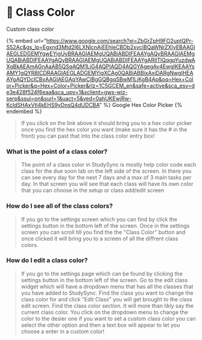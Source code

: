 # 🎨 Class Color

Custom class color

{% embed url="https://www.google.com/search?ei=ZbGrZpH9FO2uptQPr-S52Ac&gs_lp=Egxnd3Mtd2l6LXNlcnAiEEhleCBDb2xvciBQaWNrZXIyEBAAGIAEGLEDGEMYgwEYigUyBRAAGIAEMgUQABiABDIFEAAYgAQyBRAAGIAEMgUQABiABDIFEAAYgAQyBRAAGIAEMgUQABiABDIFEAAYgARIlTlQqgpYuzdwAXgBkAEAmAGnAaAB5QSqAQM1LjG4AQPIAQD4AQGYAgegAv4EwgIKEAAYsAMY1gQYR8ICDRAAGIAEGLADGEMYigXCAg0QABiABBixAxiDARgNwgIHEAAYgAQYDcICBxAAGIAEGAqYAwCIBgGQBgqSBwM1LjKgB4Ap&oq=Hex+Color+Picker&q=Hex+Color+Picker&rlz=1C5GCEM_en&safe=active&sca_esv=de3e428f524f6eaa&sca_upv=1&sclient=gws-wiz-serp&ssui=on&surl=1&uact=5&ved=0ahUKEwjRw-KcldSHAxVtl4kEHS9yDnsQ4dUDCBA" %}
Google Hex Color Picker
{% endembed %}

> If you click on the link above it should bring you to a hex color picker once you find the hex color you want (make sure it has the # in the front) you can past that into the class color entry box!

### What is the point of a class color?

> The point of a class color in StudySync is mostly help color code each class for the due soon tab on the left side of the screen. In there you can see every day for the next 7 days and a max of 3 main tasks per day. In that screen you will see that each class will have its own color that you can choose in the setup or class add/edit screen

### How do I see all of the class colors?

> If you go to the settings screen which you can find by click the settings button in the bottom left of the screen. Once in the settings screen you can scroll till you find the the "Class Color" button and once clicked it will bring you to a screen of all the diffrent class colors.

### How do I edit a class color?

> If you go to the settings page which can be found by clicking the settings button in the bottom left of the screen. Go to the edit class widget which will have a dropdown menu that has all the classes that you have added to StudySync. Find the class you want to change the class color for and click "Edit Class" you will get brought to the class edit screen. Find the class color section. It will more than likly say the current class color. You click on the dropdown menu to change the color to the desier one if you want to set a custom class color you can select the other option and then a text box will appear to let you choose a enter in a custom color!
